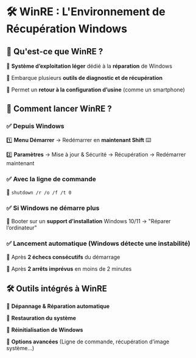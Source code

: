 # **🛠 WinRE : L'Environnement de Récupération Windows**

## 📌 **Qu'est-ce que WinRE ?**

🔹 **Système d’exploitation léger** dédié à la **réparation** de Windows

🔹 Embarque plusieurs **outils de diagnostic et de récupération**

🔹 Permet un **retour à la configuration d’usine** (comme un smartphone)



## **🚀 Comment lancer WinRE ?**

### ✅ **Depuis Windows**

1️⃣ **Menu Démarrer** → Redémarrer en **maintenant Shift** ⌨️

2️⃣ **Paramètres** → Mise à jour & Sécurité → Récupération → Redémarrer maintenant

### ✅ **Avec la ligne de commande**

📜 `shutdown /r /o /f /t 0`

### ✅ **Si Windows ne démarre plus**

📀 Booter sur un **support d’installation** Windows 10/11 → "Réparer l’ordinateur"

### ✅ **Lancement automatique** (Windows détecte une instabilité)

🔹 Après **2 échecs consécutifs** du démarrage

🔹 Après **2 arrêts imprévus** en moins de 2 minutes



## **🛠 Outils intégrés à WinRE**

📍 **Dépannage & Réparation automatique**

📍 **Restauration du système**

📍 **Réinitialisation de Windows**

📍 **Options avancées** (Ligne de commande, récupération d’image système...)

